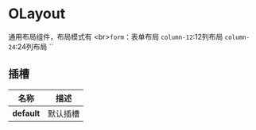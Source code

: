 # OLayout

通用布局组件，布局模式有  &lt;br&gt;`form`：表单布局 
`column-12`:12列布局 
`column-24`:24列布局 
`` 


## 插槽

<div class="slots-table">

| 名称          |描述        |
| ------------- |----------  |
| **default**   |默认插槽    |
    
</div>








